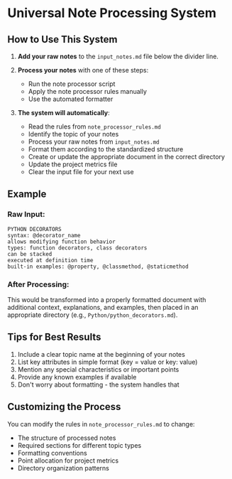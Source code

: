 # Universal Note Processing System

## How to Use This System

1. **Add your raw notes** to the `input_notes.md` file below the divider line.

2. **Process your notes** with one of these steps:
   - Run the note processor script
   - Apply the note processor rules manually
   - Use the automated formatter

3. **The system will automatically**:
   - Read the rules from `note_processor_rules.md`
   - Identify the topic of your notes
   - Process your raw notes from `input_notes.md`
   - Format them according to the standardized structure
   - Create or update the appropriate document in the correct directory
   - Update the project metrics file
   - Clear the input file for your next use

## Example

### Raw Input:
```
PYTHON DECORATORS
syntax: @decorator_name
allows modifying function behavior
types: function decorators, class decorators
can be stacked
executed at definition time
built-in examples: @property, @classmethod, @staticmethod
```

### After Processing:
This would be transformed into a properly formatted document with additional context, explanations, and examples, then placed in an appropriate directory (e.g., `Python/python_decorators.md`).

## Tips for Best Results

1. Include a clear topic name at the beginning of your notes
2. List key attributes in simple format (key = value or key: value)
3. Mention any special characteristics or important points
4. Provide any known examples if available
5. Don't worry about formatting - the system handles that

## Customizing the Process

You can modify the rules in `note_processor_rules.md` to change:
- The structure of processed notes
- Required sections for different topic types
- Formatting conventions
- Point allocation for project metrics
- Directory organization patterns 